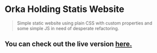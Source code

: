 # Orka Holding Statis Website

> Simple static website using plain CSS with custom properties and some simple JS in need of desperate refactoring.
 
## You can check out the live version [here.](https://kralmarko123.github.io/orka-holding-site/index.html)
